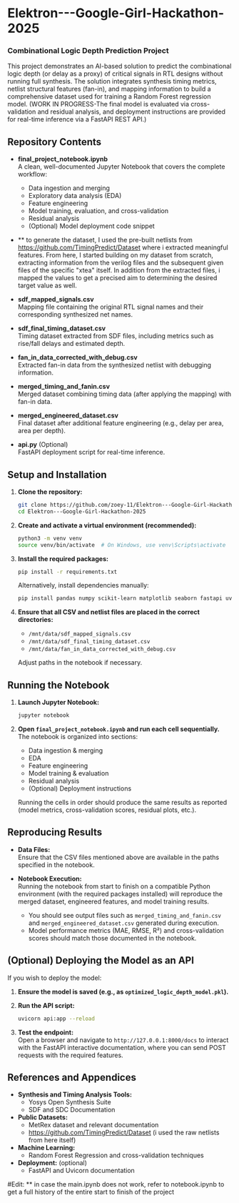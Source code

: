 # Elektron---Google-Girl-Hackathon-2025
### Combinational Logic Depth Prediction Project

This project demonstrates an AI-based solution to predict the combinational logic depth (or delay as a proxy) of critical signals in RTL designs without running full synthesis. The solution integrates synthesis timing metrics, netlist structural features (fan-in), and mapping information to build a comprehensive dataset used for training a Random Forest regression model. 
(WORK IN PROGRESS-The final model is evaluated via cross-validation and residual analysis, and deployment instructions are provided for real-time inference via a FastAPI REST API.)

## Repository Contents

- **final_project_notebook.ipynb**  
  A clean, well-documented Jupyter Notebook that covers the complete workflow:
  - Data ingestion and merging
  - Exploratory data analysis (EDA)
  - Feature engineering
  - Model training, evaluation, and cross-validation
  - Residual analysis
  - (Optional) Model deployment code snippet
    
- ** to generate the dataset, I used the pre-built netlists from https://github.com/TimingPredict/Dataset where i extracted meaningful features. From here, I started building on my dataset from scratch, extracting information from the verilog files and the subsequent given files of the specific "xtea" itself. In addition from the extracted files, i mapped the values to get a precised aim to determining the desired target value as well.

- **sdf_mapped_signals.csv**  
  Mapping file containing the original RTL signal names and their corresponding synthesized net names.

- **sdf_final_timing_dataset.csv**  
  Timing dataset extracted from SDF files, including metrics such as rise/fall delays and estimated depth.

- **fan_in_data_corrected_with_debug.csv**  
  Extracted fan-in data from the synthesized netlist with debugging information.

- **merged_timing_and_fanin.csv**  
  Merged dataset combining timing data (after applying the mapping) with fan-in data.

- **merged_engineered_dataset.csv**  
  Final dataset after additional feature engineering (e.g., delay per area, area per depth).

- **api.py** (Optional)  
  FastAPI deployment script for real-time inference.

## Setup and Installation

1. **Clone the repository:**

   ```bash
   git clone https://github.com/zoey-11/Elektron---Google-Girl-Hackathon-2025.git
   cd Elektron---Google-Girl-Hackathon-2025

   ```

2. **Create and activate a virtual environment (recommended):**

   ```bash
   python3 -m venv venv
   source venv/bin/activate  # On Windows, use venv\Scripts\activate
   ```

3. **Install the required packages:**

   ```bash
   pip install -r requirements.txt
   ```

   Alternatively, install dependencies manually:

   ```bash
   pip install pandas numpy scikit-learn matplotlib seaborn fastapi uvicorn joblib
   ```

4. **Ensure that all CSV and netlist files are placed in the correct directories:**

   - `/mnt/data/sdf_mapped_signals.csv`
   - `/mnt/data/sdf_final_timing_dataset.csv`
   - `/mnt/data/fan_in_data_corrected_with_debug.csv`

   Adjust paths in the notebook if necessary.

## Running the Notebook

1. **Launch Jupyter Notebook:**

   ```bash
   jupyter notebook
   ```

2. **Open `final_project_notebook.ipynb` and run each cell sequentially.**  
   The notebook is organized into sections:
   - Data ingestion & merging
   - EDA
   - Feature engineering
   - Model training & evaluation
   - Residual analysis
   - (Optional) Deployment instructions

   Running the cells in order should produce the same results as reported (model metrics, cross-validation scores, residual plots, etc.).

## Reproducing Results

- **Data Files:**  
  Ensure that the CSV files mentioned above are available in the paths specified in the notebook.
  
- **Notebook Execution:**  
  Running the notebook from start to finish on a compatible Python environment (with the required packages installed) will reproduce the merged dataset, engineered features, and model training results.  
  - You should see output files such as `merged_timing_and_fanin.csv` and `merged_engineered_dataset.csv` generated during execution.
  - Model performance metrics (MAE, RMSE, R²) and cross-validation scores should match those documented in the notebook.

## (Optional) Deploying the Model as an API

If you wish to deploy the model:

1. **Ensure the model is saved (e.g., as `optimized_logic_depth_model.pkl`).**

2. **Run the API script:**

   ```bash
   uvicorn api:app --reload
   ```

3. **Test the endpoint:**  
   Open a browser and navigate to `http://127.0.0.1:8000/docs` to interact with the FastAPI interactive documentation, where you can send POST requests with the required features.

## References and Appendices

- **Synthesis and Timing Analysis Tools:**  
  - Yosys Open Synthesis Suite  
  - SDF and SDC Documentation
- **Public Datasets:**  
  - MetRex dataset and relevant documentation
  - https://github.com/TimingPredict/Dataset (i used the raw netlists from here itself)
- **Machine Learning:**  
  - Random Forest Regression and cross-validation techniques
- **Deployment:** (optional) 
  - FastAPI and Uvicorn documentation

#Edit: 
** in case the main.ipynb does not work, refer to notebook.ipynb to get a full history of the entire start to finish of the project

